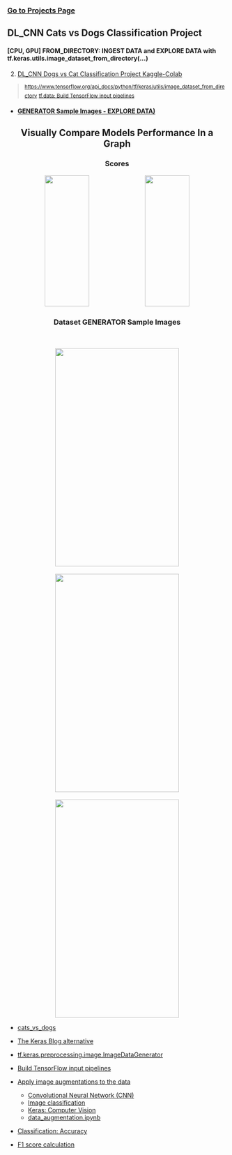 ### [Go to Projects Page](https://github.com/celik-muhammed/15P-Deep-Learning-Projects-with-Python/blob/master/README.md)

## DL_CNN Cats vs Dogs Classification Project

#### [CPU, GPU] FROM_DIRECTORY: INGEST DATA and EXPLORE DATA with tf.keras.utils.image_dataset_from_directory(...)
2. [DL_CNN Dogs vs Cat Classification Project Kaggle-Colab](./02-Cats-vs-Dogs-image_dataset_from_directory/README.md)
> <sub>https://www.tensorflow.org/api_docs/python/tf/keras/utils/image_dataset_from_directory</sub>
> <sub>[tf.data: Build TensorFlow input pipelines](https://www.tensorflow.org/guide/data)</sub>

- #### [GENERATOR Sample Images - EXPLORE DATA)](README.md#dataset-generator-sample-images)

<div align='center'>
    
## Visually Compare Models Performance In a Graph    
<h3>Scores</h3>
<img src='https://i.ibb.co/k0Ncjh3/download.png' alt='' width=45%, height=300> 
<img src='https://i.ibb.co/SVSZ1kL/download.png' alt='' width=45%, height=300>  
  
<h3>Dataset GENERATOR Sample Images</h3>
<br> <br>    
<img src='https://i.ibb.co/yf10zh0/download.png' alt='' width=75%, height=500>
<br> <br>    
<img src='https://i.ibb.co/YjdJ0q2/download.png' alt='' width=75%, height=500>
<br> <br>    
<img src='https://i.ibb.co/QCs0d4T/download.png' alt='' width=75%, height=500>
</div>



- [cats_vs_dogs](https://www.tensorflow.org/datasets/catalog/cats_vs_dogs)
- [The Keras Blog alternative](https://blog.keras.io/building-powerful-image-classification-models-using-very-little-data.html)
- [tf.keras.preprocessing.image.ImageDataGenerator](https://www.tensorflow.org/api_docs/python/tf/keras/preprocessing/image/ImageDataGenerator)
- [Build TensorFlow input pipelines](https://www.tensorflow.org/guide/data)
- [Apply image augmentations to the data](https://www.tensorflow.org/hub/tutorials/cropnet_on_device)

    - [Convolutional Neural Network (CNN)](https://www.tensorflow.org/tutorials/images/cnn)
    - [Image classification](https://www.tensorflow.org/tutorials/images/classification)
    - [Keras: Computer Vision](https://keras.io/examples/vision/)
    - [data_augmentation.ipynb](https://colab.research.google.com/github/tensorflow/docs/blob/master/site/en/tutorials/images/data_augmentation.ipynb#scrollTo=pkTRazeVRwDe)
  
 - [Classification: Accuracy](https://developers.google.com/machine-learning/crash-course/classification/accuracy#:~:text=Accuracy%20is%20one%20metric%20for,predictions%20Total%20number%20of%20predictions)
 - [F1 score calculation](https://hasty.ai/docs/mp-wiki/metrics/f-beta-score)
